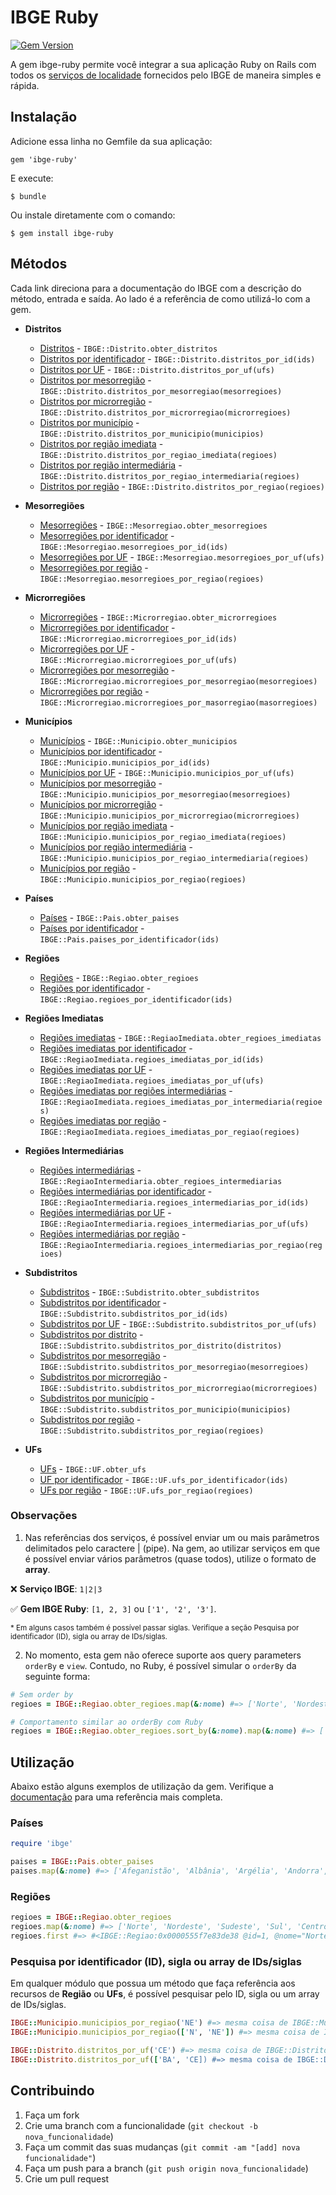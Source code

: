 # IBGE Ruby

[![Gem Version](https://badge.fury.io/rb/ibge-ruby.svg)](http://badge.fury.io/rb/ibge-ruby)

A gem ibge-ruby permite você integrar a sua aplicação Ruby on Rails com todos os [serviços de localidade](https://servicodados.ibge.gov.br/api/docs/localidades) fornecidos pelo IBGE de maneira simples e rápida.

## Instalação

Adicione essa linha no Gemfile da sua aplicação:

    gem 'ibge-ruby'

E execute:

    $ bundle

Ou instale diretamente com o comando:

    $ gem install ibge-ruby

## Métodos

Cada link direciona para a documentação do IBGE com a descrição do método, entrada e saída. Ao lado é a referência de como utilizá-lo com a gem.

* __Distritos__
  * [Distritos](https://servicodados.ibge.gov.br/api/docs/localidades#api-Distritos-distritosGet) - `IBGE::Distrito.obter_distritos`
  * [Distritos por identificador](https://servicodados.ibge.gov.br/api/docs/localidades#api-Distritos-distritosIdGet) - `IBGE::Distrito.distritos_por_id(ids)`
  * [Distritos por UF](https://servicodados.ibge.gov.br/api/docs/localidades#api-Distritos-estadosUFDistritosGet) - `IBGE::Distrito.distritos_por_uf(ufs)`
  * [Distritos por mesorregião](https://servicodados.ibge.gov.br/api/docs/localidades#api-Distritos-mesorregioesMesorregiaoDistritosGet) - `IBGE::Distrito.distritos_por_mesorregiao(mesorregioes)`
  * [Distritos por microrregião](https://servicodados.ibge.gov.br/api/docs/localidades#api-Distritos-microrregioesMicrorregiaoDistritosGet) - `IBGE::Distrito.distritos_por_microrregiao(microrregioes)`
  * [Distritos por município](https://servicodados.ibge.gov.br/api/docs/localidades#api-Distritos-municipiosMunicipioDistritosGet) - `IBGE::Distrito.distritos_por_municipio(municipios)`
  * [Distritos por região imediata](https://servicodados.ibge.gov.br/api/docs/localidades#api-Distritos-regioesImediatasRegiaoImediataDistritosGet) - `IBGE::Distrito.distritos_por_regiao_imediata(regioes)`
  * [Distritos por região intermediária](https://servicodados.ibge.gov.br/api/docs/localidades#api-Distritos-regioesIntermediariasRegiaoIntermediariaDistritosGet) - `IBGE::Distrito.distritos_por_regiao_intermediaria(regioes)`
  * [Distritos por região](https://servicodados.ibge.gov.br/api/docs/localidades#api-Distritos-regioesMacrorregiaoDistritosGet) - `IBGE::Distrito.distritos_por_regiao(regioes)`

* __Mesorregiões__
  * [Mesorregiões](https://servicodados.ibge.gov.br/api/docs/localidades#api-Mesorregioes-mesorregioesGet) - `IBGE::Mesorregiao.obter_mesorregioes`
  * [Mesorregiões por identificador](https://servicodados.ibge.gov.br/api/docs/localidades#api-Mesorregioes-mesorregioesMesorregiaoGet) - `IBGE::Mesorregiao.mesorregioes_por_id(ids)`
  * [Mesorregiões por UF](https://servicodados.ibge.gov.br/api/docs/localidades#api-Mesorregioes-estadosUFMesorregioesGet) - `IBGE::Mesorregiao.mesorregioes_por_uf(ufs)`
  * [Mesorregiões por região](https://servicodados.ibge.gov.br/api/docs/localidades#api-Mesorregioes-regioesMacrorregiaoMesorregioesGet) - `IBGE::Mesorregiao.mesorregioes_por_regiao(regioes)` 
  
* __Microrregiões__
  * [Microrregiões](https://servicodados.ibge.gov.br/api/docs/localidades#api-Microrregioes-microrregioesGet) - `IBGE::Microrregiao.obter_microrregioes`
  * [Microrregiões por identificador](https://servicodados.ibge.gov.br/api/docs/localidades#api-Microrregioes-microrregioesMicrorregiaoGet) - `IBGE::Microrregiao.microrregioes_por_id(ids)`
  * [Microrregiões por UF](https://servicodados.ibge.gov.br/api/docs/localidades#api-Microrregioes-estadosUFMicrorregioesGet) - `IBGE::Microrregiao.microrregioes_por_uf(ufs)`
  * [Microrregiões por mesorregião](https://servicodados.ibge.gov.br/api/docs/localidades#api-Microrregioes-mesorregioesMesorregiaoMicrorregioesGet) - `IBGE::Microrregiao.microrregioes_por_mesorregiao(mesorregioes)`
  * [Microrregiões por região](https://servicodados.ibge.gov.br/api/docs/localidades#api-Microrregioes-regioesMacrorregiaoMicrorregioesGet) - `IBGE::Microrregiao.microrregioes_por_masorregiao(masorregioes)`

* __Municípios__
  * [Municípios](https://servicodados.ibge.gov.br/api/docs/localidades#api-Municipios-municipiosGet) - `IBGE::Municipio.obter_municipios`
  * [Municípios por identificador](https://servicodados.ibge.gov.br/api/docs/localidades#api-Municipios-municipiosMunicipioGet) - `IBGE::Municipio.municipios_por_id(ids)`
  * [Municípios por UF](https://servicodados.ibge.gov.br/api/docs/localidades#api-Municipios-estadosUFMunicipiosGet) - `IBGE::Municipio.municipios_por_uf(ufs)`
  * [Municípios por mesorregião](https://servicodados.ibge.gov.br/api/docs/localidades#api-Municipios-mesorregioesMesorregiaoMunicipiosGet) - `IBGE::Municipio.municipios_por_mesorregiao(mesorregioes)`
  * [Municípios por microrregião](https://servicodados.ibge.gov.br/api/docs/localidades#api-Municipios-microrregioesMicrorregiaoMunicipiosGet) - `IBGE::Municipio.municipios_por_microrregiao(microrregioes)`
  * [Municípios por região imediata](https://servicodados.ibge.gov.br/api/docs/localidades#api-Municipios-regioesImediatasRegiaoImediataMunicipiosGet) - `IBGE::Municipio.municipios_por_regiao_imediata(regioes)`
  * [Municípios por região intermediária](https://servicodados.ibge.gov.br/api/docs/localidades#api-Municipios-regioesIntermediariasRegiaoIntermediariaMunicipiosGet) - `IBGE::Municipio.municipios_por_regiao_intermediaria(regioes)`
  * [Municípios por região](https://servicodados.ibge.gov.br/api/docs/localidades#api-Municipios-regioesMacrorregiaoMunicipiosGet) - `IBGE::Municipio.municipios_por_regiao(regioes)`
  
* __Países__
  * [Países](https://servicodados.ibge.gov.br/api/docs/localidades#api-Paises-paisesGet) - `IBGE::Pais.obter_paises`
  * [Países por identificador](https://servicodados.ibge.gov.br/api/docs/localidades#api-Paises-paisesPaisGet) - `IBGE::Pais.paises_por_identificador(ids)`
  
* __Regiões__
  * [Regiões](https://servicodados.ibge.gov.br/api/docs/localidades#api-Regioes-regioesGet) - `IBGE::Regiao.obter_regioes`
  * [Regiões por identificador](https://servicodados.ibge.gov.br/api/docs/localidades#api-Regioes-regioesMacrorregiaoGet) - `IBGE::Regiao.regioes_por_identificador(ids)`
  
* __Regiões Imediatas__
  * [Regiões imediatas](https://servicodados.ibge.gov.br/api/docs/localidades#api-RegioesImediatas-regioesImediatasGet) - `IBGE::RegiaoImediata.obter_regioes_imediatas`
  * [Regiões imediatas por identificador](https://servicodados.ibge.gov.br/api/docs/localidades#api-RegioesImediatas-regioesImediatasRegiaoImediataGet) - `IBGE::RegiaoImediata.regioes_imediatas_por_id(ids)`
  * [Regiões imediatas por UF](https://servicodados.ibge.gov.br/api/docs/localidades#api-RegioesImediatas-estadosUFRegioesImediatasGet) - `IBGE::RegiaoImediata.regioes_imediatas_por_uf(ufs)`
  * [Regiões imediatas por regiões intermediárias](https://servicodados.ibge.gov.br/api/docs/localidades#api-RegioesImediatas-regioesIntermediariasRegiaoIntermediariaRegioesImediatasGet) - `IBGE::RegiaoImediata.regioes_imediatas_por_intermediaria(regioes)`
  * [Regiões imediatas por região](https://servicodados.ibge.gov.br/api/docs/localidades#api-RegioesImediatas-regioesMacrorregiaoRegioesImediatasGet) - `IBGE::RegiaoImediata.regioes_imediatas_por_regiao(regioes)`
  
* __Regiões Intermediárias__
  * [Regiões intermediárias](https://servicodados.ibge.gov.br/api/docs/localidades#api-RegioesIntermediarias-regioesIntermediariasGet) - `IBGE::RegiaoIntermediaria.obter_regioes_intermediarias`
  * [Regiões intermediárias por identificador](https://servicodados.ibge.gov.br/api/docs/localidades#api-RegioesIntermediarias-regioesIntermediariasRegiaoIntermediariaGet) - `IBGE::RegiaoIntermediaria.regioes_intermediarias_por_id(ids)`
  * [Regiões intermediárias por UF](https://servicodados.ibge.gov.br/api/docs/localidades#api-RegioesIntermediarias-estadosUFRegioesIntermediariasGet) - `IBGE::RegiaoIntermediaria.regioes_intermediarias_por_uf(ufs)`
  * [Regiões intermediárias por região](https://servicodados.ibge.gov.br/api/docs/localidades#api-RegioesIntermediarias-regioesMacrorregiaoRegioesIntermediariasGet) - `IBGE::RegiaoIntermediaria.regioes_intermediarias_por_regiao(regioes)`
  
* __Subdistritos__
  * [Subdistritos](https://servicodados.ibge.gov.br/api/docs/localidades#api-Subdistritos-subdistritosGet) - `IBGE::Subdistrito.obter_subdistritos`
  * [Subdistritos por identificador](https://servicodados.ibge.gov.br/api/docs/localidades#api-Subdistritos-subdistritosIdGet) - `IBGE::Subdistrito.subdistritos_por_id(ids)`
  * [Subdistritos por UF](https://servicodados.ibge.gov.br/api/docs/localidades#api-Subdistritos-estadosUFSubdistritosGet) - `IBGE::Subdistrito.subdistritos_por_uf(ufs)`
  * [Subdistritos por distrito](https://servicodados.ibge.gov.br/api/docs/localidades#api-Subdistritos-distritosDistritoSubdistritosGet) - `IBGE::Subdistrito.subdistritos_por_distrito(distritos)`
  * [Subdistritos por mesorregião](https://servicodados.ibge.gov.br/api/docs/localidades#api-Subdistritos-mesorregioesMesorregiaoSubdistritosGet) - `IBGE::Subdistrito.subdistritos_por_mesorregiao(mesorregioes)`
  * [Subdistritos por microrregião](https://servicodados.ibge.gov.br/api/docs/localidades#api-Subdistritos-microrregioesMicrorregiaoSubdistritosGet) - `IBGE::Subdistrito.subdistritos_por_microrregiao(microrregioes)`
  * [Subdistritos por município](https://servicodados.ibge.gov.br/api/docs/localidades#api-Subdistritos-municipiosMunicipioSubdistritosGet) - `IBGE::Subdistrito.subdistritos_por_municipio(municipios)`
  * [Subdistritos por região](https://servicodados.ibge.gov.br/api/docs/localidades#api-Subdistritos-regioesMacrorregiaoSubdistritosGet) - `IBGE::Subdistrito.subdistritos_por_regiao(regioes)`
  
* __UFs__
  * [UFs](https://servicodados.ibge.gov.br/api/docs/localidades#api-UFs-estadosGet) - `IBGE::UF.obter_ufs`
  * [UF por identificador](https://servicodados.ibge.gov.br/api/docs/localidades#api-UFs-estadosUFGet) - `IBGE::UF.ufs_por_identificador(ids)`
  * [UFs por região](https://servicodados.ibge.gov.br/api/docs/localidades#api-UFs-regioesMacrorregiaoEstadosGet) - `IBGE::UF.ufs_por_regiao(regioes)`

### Observações

1. Nas referências dos serviços, é possível enviar um ou mais parâmetros delimitados pelo caractere | (pipe). 
Na gem, ao utilizar serviços em que é possível enviar vários parâmetros (quase todos), utilize o formato de **array**.

❌ **Serviço IBGE**: `1|2|3`

✅ **Gem IBGE Ruby**: `[1, 2, 3]` ou `['1', '2', '3']`.

<sub>* Em alguns casos também é possível passar siglas. Verifique a seção Pesquisa por identificador (ID), sigla ou array de IDs/siglas.</sub>

2. No momento, esta gem não oferece suporte aos query parameters `orderBy` e `view`. Contudo, no Ruby, é possível simular o `orderBy` da seguinte forma:

```ruby
# Sem order by
regioes = IBGE::Regiao.obter_regioes.map(&:nome) #=> ['Norte', 'Nordeste', 'Sudeste', 'Sul', 'Centro-Oeste']

# Comportamento similar ao orderBy com Ruby
regioes = IBGE::Regiao.obter_regioes.sort_by(&:nome).map(&:nome) #=> ['Centro-Oeste', 'Nordeste', 'Norte', 'Sudeste', 'Sul']
```

## Utilização

Abaixo estão alguns exemplos de utilização da gem. Verifique a [documentação](https://www.rubydoc.info/gems/ibge-ruby/main) para uma referência mais completa.

### Países

```ruby
require 'ibge'

paises = IBGE::Pais.obter_paises
paises.map(&:nome) #=> ['Afeganistão', 'Albânia', 'Argélia', 'Andorra', 'Angola'...]
```

### Regiões

```ruby
regioes = IBGE::Regiao.obter_regioes
regioes.map(&:nome) #=> ['Norte', 'Nordeste', 'Sudeste', 'Sul', 'Centro-Oeste']
regioes.first #=> #<IBGE::Regiao:0x0000555f7e83de38 @id=1, @nome="Norte", @sigla="N">
```

### Pesquisa por identificador (ID), sigla ou array de IDs/siglas

Em qualquer módulo que possua um método que faça referência aos recursos de **Região** ou **UFs**, é possível pesquisar pelo ID, sigla ou um array de IDs/siglas.

```ruby
IBGE::Municipio.municipios_por_regiao('NE') #=> mesma coisa de IBGE::Municipio.municipios_por_regiao(2)
IBGE::Municipio.municipios_por_regiao(['N', 'NE']) #=> mesma coisa de IBGE::Municipio.municipios_por_regiao([1, 2])

IBGE::Distrito.distritos_por_uf('CE') #=> mesma coisa de IBGE::Distrito.distritos_por_uf(23)
IBGE::Distrito.distritos_por_uf(['BA', 'CE]) #=> mesma coisa de IBGE::Distrito.distritos_por_uf([29, 23])
```

## Contribuindo

1. Faça um fork
2. Crie uma branch com a funcionalidade (`git checkout -b nova_funcionalidade`)
3. Faça um commit das suas mudanças (`git commit -am "[add] nova funcionalidade"`)
4. Faça um push para a branch (`git push origin nova_funcionalidade`)
5. Crie um pull request

